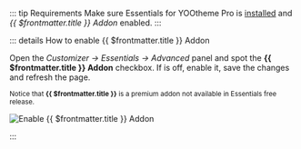 ::: tip Requirements
Make sure Essentials for YOOtheme Pro is [installed](/essentials-for-yootheme-pro/installation) and _{{ $frontmatter.title }} Addon_ enabled.
:::

::: details How to enable {{ $frontmatter.title }} Addon

Open the _Customizer -> Essentials -> Advanced_ panel and spot the **{{ $frontmatter.title }} Addon** checkbox. If is off, enable it, save the changes and refresh the page.

<small v-if="$frontmatter.title !== 'Elements'">

Notice that **{{ $frontmatter.title }}** is a premium addon not available in Essentials free release.

</small>

![Enable {{ $frontmatter.title }} Addon](./assets/enable-addon.gif)

:::
